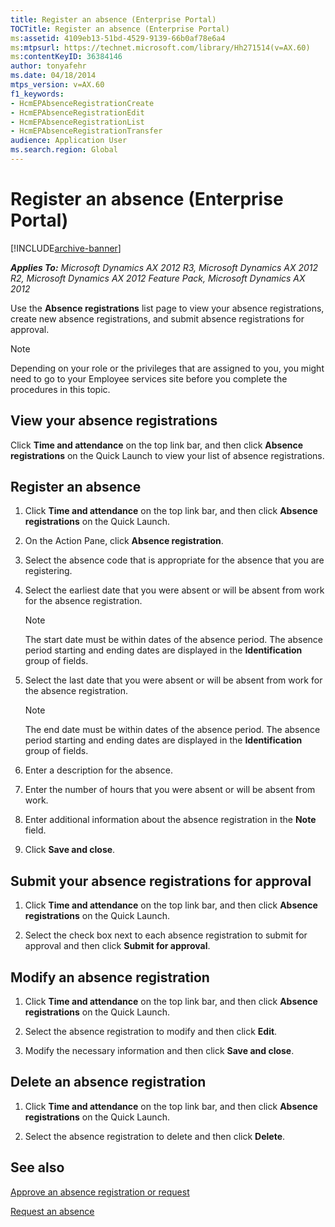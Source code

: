 ```yaml
---
title: Register an absence (Enterprise Portal)
TOCTitle: Register an absence (Enterprise Portal)
ms:assetid: 4109eb13-51bd-4529-9139-66b0af78e6a4
ms:mtpsurl: https://technet.microsoft.com/library/Hh271514(v=AX.60)
ms:contentKeyID: 36384146
author: tonyafehr
ms.date: 04/18/2014
mtps_version: v=AX.60
f1_keywords:
- HcmEPAbsenceRegistrationCreate
- HcmEPAbsenceRegistrationEdit
- HcmEPAbsenceRegistrationList
- HcmEPAbsenceRegistrationTransfer
audience: Application User
ms.search.region: Global
---
```


# Register an absence (Enterprise Portal) 


[!INCLUDE[archive-banner](includes/archive-banner.md)]


_**Applies To:** Microsoft Dynamics AX 2012 R3, Microsoft Dynamics AX 2012 R2, Microsoft Dynamics AX 2012 Feature Pack, Microsoft Dynamics AX 2012_

Use the **Absence registrations** list page to view your absence registrations, create new absence registrations, and submit absence registrations for approval.


> [!NOTE]
> <P>Depending on your role or the privileges that are assigned to you, you might need to go to your Employee services site before you complete the procedures in this topic.</P>



## View your absence registrations

Click **Time and attendance** on the top link bar, and then click **Absence registrations** on the Quick Launch to view your list of absence registrations.

## Register an absence

1.  Click **Time and attendance** on the top link bar, and then click **Absence registrations** on the Quick Launch.

2.  On the Action Pane, click **Absence registration**.

3.  Select the absence code that is appropriate for the absence that you are registering.

4.  Select the earliest date that you were absent or will be absent from work for the absence registration.
    

    > [!NOTE]
    > <P>The start date must be within dates of the absence period. The absence period starting and ending dates are displayed in the <STRONG>Identification</STRONG> group of fields.</P>



5.  Select the last date that you were absent or will be absent from work for the absence registration.
    

    > [!NOTE]
    > <P>The end date must be within dates of the absence period. The absence period starting and ending dates are displayed in the <STRONG>Identification</STRONG> group of fields.</P>



6.  Enter a description for the absence.

7.  Enter the number of hours that you were absent or will be absent from work.

8.  Enter additional information about the absence registration in the **Note** field.

9.  Click **Save and close**.

## Submit your absence registrations for approval

1.  Click **Time and attendance** on the top link bar, and then click **Absence registrations** on the Quick Launch.

2.  Select the check box next to each absence registration to submit for approval and then click **Submit for approval**.

## Modify an absence registration

1.  Click **Time and attendance** on the top link bar, and then click **Absence registrations** on the Quick Launch.

2.  Select the absence registration to modify and then click **Edit**.

3.  Modify the necessary information and then click **Save and close**.

## Delete an absence registration

1.  Click **Time and attendance** on the top link bar, and then click **Absence registrations** on the Quick Launch.

2.  Select the absence registration to delete and then click **Delete**.

## See also

[Approve an absence registration or request](approve-an-absence-registration-or-request.md)

[Request an absence](request-an-absence.md)

  


